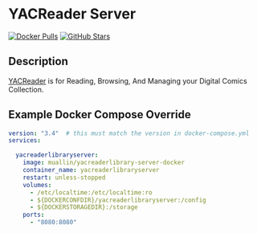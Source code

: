# YACReader Server

[![Docker Pulls](https://img.shields.io/docker/pulls/muallin/yacreaderlibrary-server-docker?style=flat-square&color=607D8B&label=docker%20pulls&logo=docker)](https://hub.docker.com/r/muallin/yacreaderlibrary-server-docker)
[![GitHub Stars](https://img.shields.io/github/stars/josetesan/yacreaderlibrary-server-docker?style=flat-square&color=607D8B&label=github%20stars&logo=github)](https://github.com/josetesan/yacreaderlibrary-server-docker)

## Description

[YACReader](https://www.yacreader.com/) is for Reading, Browsing, And Managing your Digital Comics Collection.

## Example Docker Compose Override

```yaml
version: "3.4"  # this must match the version in docker-compose.yml
services:

  yacreaderlibraryserver:
    image: muallin/yacreaderlibrary-server-docker
    container_name: yacreaderlibraryserver
    restart: unless-stopped
    volumes:
      - /etc/localtime:/etc/localtime:ro
      - ${DOCKERCONFDIR}/yacreaderlibraryserver:/config
      - ${DOCKERSTORAGEDIR}:/storage
    ports:
      - "8080:8080"
```
